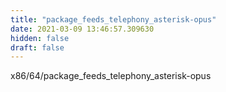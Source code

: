 ```yaml
---
title: "package_feeds_telephony_asterisk-opus"
date: 2021-03-09 13:46:57.309630
hidden: false
draft: false
---
```


x86/64/package_feeds_telephony_asterisk-opus

